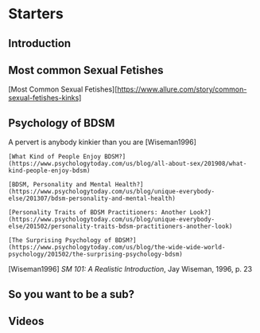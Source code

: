 # Starters

## Introduction

## Most common Sexual Fetishes

[Most Common Sexual Fetishes][https://www.allure.com/story/common-sexual-fetishes-kinks]

## Psychology of BDSM

A pervert is anybody kinkier than you are [Wiseman1996]

    [What Kind of People Enjoy BDSM?](https://www.psychologytoday.com/us/blog/all-about-sex/201908/what-kind-people-enjoy-bdsm)

    [BDSM, Personality and Mental Health?](https://www.psychologytoday.com/us/blog/unique-everybody-else/201307/bdsm-personality-and-mental-health)

    [Personality Traits of BDSM Practitioners: Another Look?](https://www.psychologytoday.com/us/blog/unique-everybody-else/201502/personality-traits-bdsm-practitioners-another-look)

    [The Surprising Psychology of BDSM?](https://www.psychologytoday.com/us/blog/the-wide-wide-world-psychology/201502/the-surprising-psychology-bdsm)

[Wiseman1996] *SM 101: A Realistic Introduction*, Jay Wiseman, 1996, p. 23

## So you want to be a sub?


## Videos
